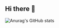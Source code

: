 ## Hi there 👋

![Anurag's GitHub stats](https://github-readme-stats.vercel.app/api?username=NerostavKuznetsov&show_icons=true&theme=dracula)



